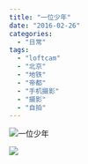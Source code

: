 ```yaml
---
title: "一位少年"
date: "2016-02-26"
categories: 
  - "日常"
tags: 
  - "loftcam"
  - "北京"
  - "地铁"
  - "帝都"
  - "手机摄影"
  - "摄影"
  - "自拍"
---
```


![](http://imglf2.nosdn.127.net/img/QzVXaFExZFF5dVIrbWZ6aEFTZlNPV2dpQWRydEhna1Foem00S2s3UmdLRndzaGMzdTFMUVB3PT0.jpg?imageView&thumbnail=1680x0&quality=96&stripmeta=0&type=jpg)一位少年

![](https://raw.githubusercontent.com/catbaron0/blog/master/images/20211230004014.png)
